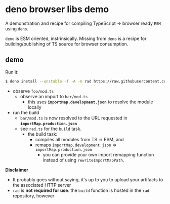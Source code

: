 # deno browser libs demo

A demonstration and recipe for compiling TypeScript -> browser ready `ESM` using `deno`.

`deno` is ESM oriented, instrinsically. Missing from `deno` is a recipe for building/publishing of TS source for browser consumption.

## demo

Run it:

```sh
$ deno install --unstable -f -A -n rad https://raw.githubusercontent.com/cdaringe/rad/v6.9.1/src/bin.ts && rad -l info build
```

- observe `foo/mod.ts`
  - observe an import to `bar/mod.ts`
    - this uses **`importMap.development.json`** to resolve the module locally
- run the build
  - `bar/mod.ts` is now resolved to the URL requested in **`importMap.production.json`**
  - see `rad.ts` for the `build` task.
    - the build task:
      - compiles all modules from TS => ESM, and
      - remaps `importMap.development.json` => `importMap.production.json`
        - you can provide your own import remapping function instead of using `rewriteImportMapPath`.

**Disclaimer**

- It probably goes without saying, it's up to you to upload your artifacts to the associated HTTP server
- `rad` is **not required for use**. the `build` function is hosted in the `rad` repository, however
